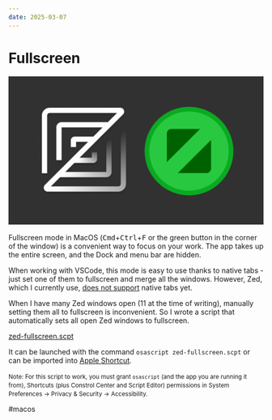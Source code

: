 ```yaml
---
date: 2025-03-07
---
```


# Fullscreen

![Promo](fullscreen.png)

Fullscreen mode in MacOS (<kbd>Cmd</kbd>+<kbd>Ctrl</kbd>+<kbd>F</kbd> or the green button in the corner of the window) is a convenient way to focus on your work.
The app takes up the entire screen, and the Dock and menu bar are hidden.

When working with VSCode, this mode is easy to use thanks to native tabs - just set one of them to fullscreen and merge all the windows.
However, Zed, which I currently use, [does not support](https://github.com/zed-industries/zed/issues/4948) native tabs yet.

When I have many Zed windows open (11 at the time of writing), manually setting them all to fullscreen is inconvenient.
So I wrote a script that automatically sets all open Zed windows to fullscreen.

[zed-fullscreen.scpt](https://gist.github.com/chuhlomin/58a5f569d1706a15439ab5f09465c642)

It can be launched with the command `osascript zed-fullscreen.scpt` or can be imported into [Apple Shortcut](https://www.icloud.com/shortcuts/5f8bfe286d8b47d3b9d442b3bf731cee).

<small>Note: For this script to work, you must grant `osascript` (and the app you are running it from), Shortcuts (plus Constrol Center and Script Editor) permissions in System Preferences → Privacy & Security → Accessibility.</small>

#macos
